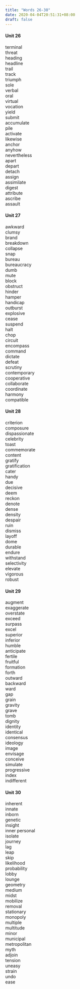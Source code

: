 ```yaml
---
title: "Words 26-30"
date: 2020-04-04T20:51:31+08:00
draft: false
---
```



#### Unit 26
terminal        
threat      
heading     
headline        
trail       
track       
triumph     
sole        
verbal      
oral        
virtual     
vocation        
yield       
submit      
accumulate      
pile        
activate        
likewise        
anchor      
anyhow      
nevertheless    
apart       
depart      
detach      
assign      
assimilate      
digest      
attribute       
ascribe     
assault     

#### Unit 27
awkward     
clumsy      
brand       
breakdown       
collapse        
snap        
bureau      
bureaucracy     
dumb        
mute        
block       
obstruct        
hinder      
hamper      
handicap        
outburst        
explosive       
cease       
suspend     
halt        
chop        
circuit     
encompass       
command     
dictate     
defeat      
scrutiny        
contemporary        
cooperative     
collaborate     
coordinate      
harmony     
compatible      

#### Unit 28
criterion       
composure       
dispassionate       
celebrity       
toast       
commemorate     
content     
gratify     
gratification       
cater       
handy       
due     
decisive        
deem        
reckon      
denote      
dense       
density     
despair     
ruin        
dismiss     
layoff      
dome        
durable     
endure      
withstand       
selectivity     
elevate     
vigorous        
robust      

#### Unit 29
augment        
exaggerate      
overstate       
exceed      
surpass     
excel       
superior        
inferior        
humble      
anticipate      
fertile     
fruitful        
formation       
forth       
outward     
backward        
ward        
gap     
grain       
gravity     
grave       
tomb        
dignity        
identity        
identical       
consensus       
ideology        
image       
envisage        
conceive        
simulate        
progressive     
index       
indifferent     

#### Unit 30
inherent        
innate      
inborn      
genetic     
insight     
inner personal      
isolate     
journey     
lag     
leap        
skip        
likelihood      
probability     
lobby       
lounge      
geometry        
medium      
midst       
mobilize        
removal     
stationary      
monopoly        
multiple        
multitude       
minor       
municipal       
metropolitan        
myth        
adjoin      
tension     
uneasy      
strain      
undo        
ease        
